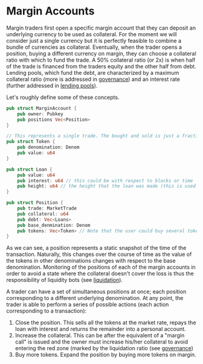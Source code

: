 # Margin Accounts

Margin traders first open a specific margin account that they can deposit an underlying currency to be used as collateral. For the moment we will consider just a single currency but it is perfectly feasible to combine a bundle of currencies as collateral. Eventually, when the trader opens a position, buying a different currency on margin, they can choose a collateral ratio with which to fund the trade. A 50% collateral ratio (or 2x) is when half of the trade is financed from the traders equity and the other half from debt. Lending pools, which fund the debt, are characterized by a maximum collateral ratio (more is addressed in [governance](./governance.md)) and an interest rate (further addressed in [lending pools](./lending.md)). 

Let's roughly define some of these concepts.

```rust
pub struct MarginAccount {
    pub owner: Pubkey
    pub positions Vec<Position>
}

// This represents a single trade. The bought and sold is just a fractional representation of the price
pub struct Token {
    pub denomination: Denom
    pub value: u64
}

pub struct Loan {
    pub value: u64
    pub interest: u64 // this could be with respect to blocks or time
    pub height: u64 // the height that the loan was made (this is used to calculate the accrual of interest)
}

pub struct Position {
    pub trade: MarketTrade
    pub collateral: u64
    pub debt: Vec<Loans>
    pub base_denmination: Denom
    pub tokens: Vec<Token> // Note that the user could buy several tokens on margin
}
```

As we can see, a position represents a static snapshot of the time of the transaction. Naturally, this changes over the course of time as the value of the tokens in other denominations
changes with respect to the base denomination. Monitoring of the positions of each of the margin accounts in order to avoid a state where the collateral doesn't cover the loss is thus the responsibility of liquidity bots (see [liquidation](./liquidation.md)). 

A trader can have a set of simultaneous positions at once; each position corresponding to a different underlying denomination. At any point, the trader is able to perform a series of possible
actions (each action corresponding to a transaction): 

1. Close the position. This sells all the tokens at the market rate, repays the loan with interest and returns the remainder into a personal account.
2. Increase the collateral. This can be after the equivalent of a "margin call" is issued and the owner must increase his/her collateral to avoid entering the red zone (marked by the liquidation ratio (see [governance](./governance.md))
3. Buy more tokens. Expand the position by buying more tokens on margin.

